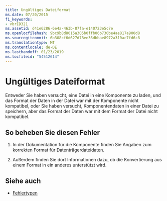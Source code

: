```yaml
---
title: Ungültiges Dateiformat
ms.date: 07/20/2015
f1_keywords:
- vbrID321
ms.assetid: d41e6286-6e4a-463b-87fa-e140723e5c7e
ms.openlocfilehash: 9bc9b8d8015a305b0ffb06b730be4ae817a900d8
ms.sourcegitcommit: 6b308cf6d627d78ee36dbbae8972a310ac7fd6c8
ms.translationtype: MT
ms.contentlocale: de-DE
ms.lasthandoff: 01/23/2019
ms.locfileid: "54512614"
---
```

# <a name="file-format-not-valid"></a>Ungültiges Dateiformat
Entweder Sie haben versucht, eine Datei in eine Komponente zu laden, und das Format der Daten in der Datei war mit der Komponente nicht kompatibel, oder Sie haben versucht, Komponentendaten in einer Datei zu speichern, aber das Format der Daten war mit dem Format der Datei nicht kompatibel.  
  
## <a name="to-correct-this-error"></a>So beheben Sie diesen Fehler  
  
1.  In der Dokumentation für die Komponente finden Sie Angaben zum korrekten Format für Datenträgerdateidaten.  
  
2.  Außerdem finden Sie dort Informationen dazu, ob die Konvertierung aus einem Format in ein anderes unterstützt wird.  
  
## <a name="see-also"></a>Siehe auch
- [Fehlertypen](../../visual-basic/programming-guide/language-features/error-types.md)
